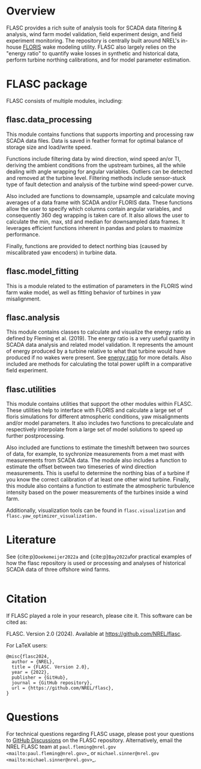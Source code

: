 # Overview

FLASC provides a rich suite of analysis tools for SCADA data filtering &
analysis, wind farm model validation, field experiment design, and field
experiment monitoring. The repository is centrally built around NREL's
in-house [FLORIS](https://github.com/nrel/floris) wake modeling utility.
FLASC also largely relies on the "energy ratio" to quantify wake
losses in synthetic and historical data, perform turbine northing
calibrations, and for model parameter estimation.

# FLASC package

FLASC consists of multiple modules, including:


## flasc.data_processing

This module contains functions that supports importing and processing raw
SCADA data files. Data is saved in feather
format for optimal balance of storage size and load/write speed.

Functions include filtering data by wind direction, wind speed an/or TI,
deriving the ambient conditions from the upstream turbines, all the while
dealing with angle wrapping for angular variables. Outliers
can be detected and removed at the turbine level. 
Filtering methods include sensor-stuck type of
fault detection and analysis of the turbine wind speed-power curve.

Also included are functions to downsample, upsample and calculate
moving averages of a data frame with SCADA and/or FLORIS data. These functions
allow the user to specify which columns contain angular variables, and
consequently 360 deg wrapping is taken care of. It also allows the user
to calculate the min, max, std and median for downsampled data frames. It
leverages efficient functions inherent in pandas and polars to maximize
performance.

Finally, functions are provided to detect northing bias (caused by
miscalibrated yaw encoders) in turbine data.

## flasc.model_fitting

This is a module related to the estimation of parameters in the FLORIS wind
farm wake model, as well as fitting behavior of turbines in yaw misalignment.

## flasc.analysis

This module contains classes to calculate and visualize the energy ratio as
defined by Fleming et al. (2019). The energy ratio is a very useful quantity
in SCADA data analysis and related model validation. It represents the amount
of energy produced by a turbine relative to what that turbine would have
produced if no wakes were present.  See [energy ratio](energy_ratio) for more
details. Also included are methods for calculating the total power uplift in a
comparative field experiment.

## flasc.utilities

This module contains utilities that support the other modules within FLASC.
These utilities help to interface with FLORIS and calculate a large set of 
floris simulations for different atmospheric conditions, yaw misalignments
and/or model parameters. It also includes two functions to precalculate and
respectively interpolate from a large set of model solutions to speed up
further postprocessing.

Also included are functions to estimate the timeshift between
two sources of data, for example, to sychronize measurements from a met mast
with measurements from SCADA data. The module also includes a function to
estimate the offset between two timeseries of wind direction measurements.
This is useful to determine the northing bias of a turbine if you know the
correct calibration of at least one other wind turbine. Finally, this module
also contains a function to estimate the atmospheric turbulence intensity
based on the power measurements of the turbines inside a wind farm.

Additionally, visualization tools can be found in `flasc.visualization` and `flasc.yaw_optimizer_visualization.`

# Literature

See {cite:p}`Doekemeijer2022a` and {cite:p}`Bay2022a`for practical
examples of how the flasc repository is used or processing and analyses of
historical SCADA data of three offshore wind farms.

  ```{bibliography}
  ```

# Citation


If FLASC played a role in your research, please cite it. This software can be
cited as:

   FLASC. Version 2.0 (2024). Available at https://github.com/NREL/flasc.

For LaTeX users:


    @misc{flasc2024,
      author = {NREL},
      title = {FLASC. Version 2.0},
      year = {2022},
      publisher = {GitHub},
      journal = {GitHub repository},
      url = {https://github.com/NREL/flasc},
    }


# Questions

For technical questions regarding FLASC usage, please post your questions to
[GitHub Discussions](https://github.com/NREL/flasc/discussions) on the
FLASC repository. Alternatively, email the NREL FLASC team at
`paul.fleming@nrel.gov <mailto:paul.fleming@nrel.gov>`_ or
`michael.sinner@nrel.gov <mailto:michael.sinner@nrel.gov>`_.
